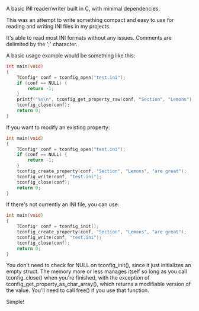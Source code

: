 A basic INI reader/writer built in C, with minimal dependencies.

This was an attempt to write something compact and easy to use for reading
and writing INI files in my projects.

It's able to read most INI formats without any issues.  Comments are delimited by
the ';' character.

A basic usage example would be something like this:
```c
int main(void)
{
    TConfig* conf = tconfig_open("test.ini");
    if (conf == NULL) {
        return -1;
    }
    printf("%s\n", tconfig_get_property_raw(conf, "Section", "Lemons");
    tconfig_close(conf);
    return 0;
}
```

If you want to modify an existing property:
```c
int main(void)
{
    TConfig* conf = tconfig_open("test.ini");
    if (conf == NULL) {
        return -1;
    }
    tconfig_create_property(conf, "Section", "Lemons", "are great");
    tconfig_write(conf, "test.ini");
    tconfig_close(conf);
    return 0;
}
```

If there's not currently an INI file, you can use:
```c
int main(void)
{
    TConfig* conf = tconfig_init();
    tconfig_create_property(conf, "Section", "Lemons", "are great");
    tconfig_write(conf, "test.ini");
    tconfig_close(conf);
    return 0;
}
```

You don't need to check for NULL on tconfig_init(), since it just initializes an
empty struct.  The memory more or less manages itself so long as you call tconfig_close() when you're finished, with the exception of tconfig_get_property_as_char_array(), which returns a modifiable version of the value.  You'll need to call free() if you use that function.

Simple!

